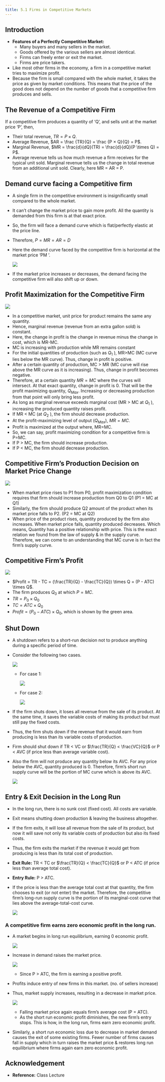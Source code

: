 ```yaml
---
title: 5.1 Firms in Competitive Markets
---
```


## Introduction

- **Features of a Perfectly Competitive Market:**
  - Many buyers and many sellers in the market.
  - Goods offered by the various sellers are almost identical.
  - Firms can freely enter or exit the market.
  - Firms are price takers.
- Like most other firms in the economy, a firm in a competitive market tries to maximize profit.
- Because the firm is small compared with the whole market, it takes the price as given by market conditions. This means that the price of the good does not depend on the number of goods that a competitive firm produces and sells.

## The Revenue of a Competitive Firm

If a competitive firm produces a quantity of ‘Q’, and sells unit at the market price ‘P’, then,

- Their total revenue, $TR = P \times Q$.
- Average Revenue, $AR = \frac {TR}{Q} = \frac {P × Q}{Q} = P$.
- Marginal Revenue, $MR = \frac{d}{dQ}(TR) = \frac{d}{dQ}(P \times Q) = P$.
- Average revenue tells us how much revenue a firm receives for the typical unit sold. Marginal revenue tells us the change in total revenue from an additional unit sold. Clearly, here MR = AR = P.

## Demand curve facing a Competitive firm

- A single firm in the competitive environment is insignificantly small compared to the whole market.
- It can’t change the market price to gain more profit. All the quantity is demanded from this firm is at that exact price.
- So, the firm will face a demand curve which is flat/perfectly elastic at the price line.
- Therefore, $P = MR = AR = D$
- Here the demand curve faced by the competitive firm is horizontal at the market price ‘PM ’.

  ![](./img/demand-curve-facing-a-competitive-firm.png)

- If the market price increases or decreases, the demand facing the competitive firm will also shift up or down.

## Profit Maximization for the Competitive Firm

![](./img/profit-maximization-for-the-competitive-firm.png)

- In a competitive market, unit price for product remains the same any quantity.
- Hence, marginal revenue (revenue from an extra gallon sold) is constant.
- Here, the change in profit is the change in revenue minus the change in cost, which is MR-MC.
- MC is increasing with production while MR remains constant
- For the initial quantities of production (such as $Q_1$ ), MR>MC (MC curve lies below the MR curve). Thus, change in profit is positive.
- After a certain quantity of production, MC > MR (MC curve will rise above the MR curve as it is increasing). Thus, change in profit becomes negative.
- Therefore, at a certain quantity $MR=MC$ where the curves will intersect. At that exact quantity, change in profit is 0. That will be the profit maximizing quantity, $Q_{Max}$. Increasing or decreasing production from that point will only bring less profit.
- As long as marginal revenue exceeds marginal cost
  (MR > MC at $Q_1$ ), increasing the produced quantity raises
  profit.
- If MR < MC (at $Q_2$ ), the firm should decrease production.
- At the profit-maximizing level of output ($Q_{Max}$), $MR=MC$.
- Profit is maximized at the output where, MR=MC.
- So, we can say, profit maximizing condition for a
  competitive firm is P=MC.
- If P > MC, the firm should increase production.
- If P < MC, the firm should decrease production.

## Competitive Firm’s Production Decision on Market Price Change

![](./img/competitive-firms-production-decision-on-market-price-change.png)

- When market price rises to P1 from P0, profit maximization condition requires that firm should increase production from Q0 to Q1 (P1 = MC at Q1)
- Similarly, the firm should produce Q2 amount of the product when its market price falls to P2. (P2 = MC at Q2)
- When price of the product rises, quantity produced by the firm also increases. When market price falls, quantity produced decreases. Which means, Quantity has a positive relationship with price. This is the exact relation we found from the law of supply & in the supply curve. Therefore, we can come to an understanding that MC curve is in fact the firm’s supply curve.

## Competitive Firm’s Profit

![](./img/competitive-firm-profit.png)

- $Profit = TR - TC = (\frac{TR}{Q} - \frac{TC}{Q}) \times Q = (P - ATC) \times Q$.
- The firm produces $Q_0$ at which $P=MC$.
- $TR = P_0 \times Q_0$
- $TC= ATC \times Q_0$
- $Profit = (P_0 -ATC) \times Q_0$, which is shown by the green area.

## Shut Down

- A shutdown refers to a short-run decision not to produce anything during a specific period of time.
- Consider the following two cases.

  ![](./img/case-1-2-shutdown.png)

  - For case 1:

    ![](./img/decision-for-shutdown-case-1.png)

  - For case 2:

    ![](./img/decision-for-shutdown-case-2.png)

- If the firm shuts down, it loses all revenue from the sale of its product. At the same time, it saves the variable costs of making its product but must still pay the fixed costs.
- Thus, the firm shuts down if the revenue that it would earn from producing is less than its variable costs of production.
- Firm should shut down if TR < VC or $\frac{TR}{Q} < \frac{VC}{Q}$ or P < AVC (if price less than average variable cost).
- Also the firm will not produce any quantity below its AVC. For any price below the AVC, quantity produced is 0. Therefore, firm’s short run supply curve will be the portion of MC curve which is above its AVC.

  ![](./img/short-run-supply-above-avc.png)

## Entry & Exit Decision in the Long Run

- In the long run, there is no sunk cost (fixed cost). All costs are variable.
- Exit means shutting down production & leaving the business altogether.
- If the firm exits, it will lose all revenue from the sale of its product, but now it will save not only its variable costs of production but also its fixed costs.
- Thus, the firm exits the market if the revenue it would get from producing is less than its total cost of production.
- **Exit Rule:** TR < TC or $\frac{TR}{Q} < \frac{TC}{Q}$ or P < ATC (if price less than average total cost).
- **Entry Rule:** P > ATC.
- If the price is less than the average total cost at that quantity, the firm chooses to exit (or not enter) the market. Therefore, the competitive firm’s long-run supply curve is the portion of its marginal-cost curve that lies above the average-total-cost curve.

  ![](./img/long-run-entry-exit-supply-curve.png)

### A competitive firm earns zero economic profit in the long run.

- A market begins in long run equilibrium, earning 0 economic profit.

  ![](./img/earning-0-economic-profit.png)

- Increase in demand raises the market price.

  ![](./img/increase-in-demand-raises-market-price.png)

  - Since P > ATC, the firm is earning a positive profit.

- Profits induce entry of new firms in this market. (no. of sellers increase)
- Thus, market supply increases, resulting in a decrease in market price.

  ![](./img/decrease-in-market-price.png)

  - Falling market price again equals firm’s average cost (P = ATC).
  - As the short run economic profit diminishes, the new firm’s entry stops. This is how, in the long run, firms earn zero economic profit.

- Similarly, a short run economic loss due to decrease in market demand causes the exit of some existing firms. Fewer number of firms causes fall in supply which in turn raises the market price & restores long run equilibrium where firms again earn zero economic profit.

## Acknowledgement

- **Reference:** Class Lecture
